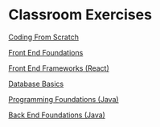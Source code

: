 # Classroom Exercises
[Coding From Scratch](/Coding%20From%20Scratch)

[Front End Foundations](/Front%20End%20Foundations)

[Front End Frameworks (React)](/Front%20End%20Frameworks%20(React))

[Database Basics](/Database%20Basics)

[Programming Foundations (Java)](/Programming%20Foundations%20(Java))

[Back End Foundations (Java)](/Back%20End%20Foundations%20(Java))